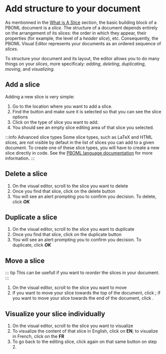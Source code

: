 # Add structure to your document

As mentionned in the [What is A Slice](./what-is-a-slice.md) section, the basic building block of a PBOML document is a *slice*. The structure of a document depends entirely on the arrangement of its slices: the order in which they appear, their properties (for example, the level of a *header slice*), etc. Consequently, the PBOML Visual Editor represents your documents as an ordered sequence of _slices_. 

To structure your document and its layout, the editor allows you to do many things on your _slices_, more specificaly: *adding*, *deleting*, *duplicating*, *moving*, and *visualizing*.

## Add a slice

Adding a new slice is very simple:

1.  Go to the location where you want to add a slice.
2.  Find the <Icon hero="plus-circle"></Icon> button  and make sure it is selected so that you can see the slice options
3.  Click on the type of slice you want to add.
4.  You should see an empty slice editing area of that slice you selected.


:::info Advanced slice types
Some slice types, such as LaTeX and HTML slices, are not visible by defaut in the list of slices you can add to a given document. To create one of these slice types, you will have to create a new slice directly in code. See the [PBOML language documentation](https://github.com/pbo-dpb/pboml-parser--parseur-pboml/wiki) for more information.
:::

## Delete a slice

1.  On the visual editor, scroll to the slice you want to delete
2.  Once you find that slice, click on the delete button <Icon hero="trash"></Icon>
3.  You will see an alert prompting you to confirm you decision. To delete, click ***OK***

## Duplicate a slice

1.  On the visual editor, scroll to the slice you want to duplicate
2.  Once you find that slice, click on the duplicate button <Icon hero="document-duplicate"></Icon>
3.  You will see an alert prompting you to confirm you decision. To duplicate, click ***OK***

## Move a slice

::: tip
This can be usefull if you want to *reorder* the slices in your document.
:::

1.  On the visual editor, scroll to the slice you want to move
2.  If you want to move your slice towards the top of the document, click <Icon hero="arrow-up"></Icon>; if you want to move your slice towards the end of the document, click <Icon hero="arrow-down"></Icon>.

## Visualize your slice individually

1.  On the visual editor, scroll to the slice you want to visualize
2.  To visualize the content of that slice in English, click on **EN**; to visualize in French, click on the **FR**
3.  To go back to the editing slice, click again on that same button on step 2.
